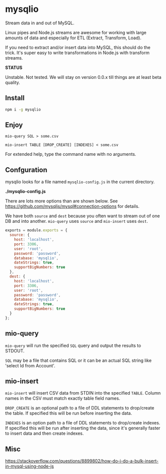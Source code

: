 # mysqlio

Stream data in and out of MySQL.

Linux pipes and Node.js streams are awesome for working with large amounts of
data and especially for ETL (Extract, Transform, Load).

If you need to extract and/or insert data into MySQL, this should do the trick.
It's super easy to write transformations in Node.js with transform streams.

**STATUS**

Unstable. Not tested. We will stay on version 0.0.x till things are at least
beta quality.

## Install

```sh
npm i -g mysqlio
```

## Enjoy

```
mio-query SQL > some.csv

mio-insert TABLE [DROP_CREATE] [INDEXES] < some.csv
```

For extended help, type the command name with no arguments.

## Confguration

mysqlio looks for a file named `mysqlio-config.js` in the current directory.

**./mysqlio-config.js**

There are lots more options than are shown below. See
https://github.com/mysqljs/mysql#connection-options for details.

We have both `source` and `dest` because you often want to stream out of one DB
and into another. `mio-query` uses `source` and `mio-insert` uses `dest`.

```js
exports = module.exports = {
  source: {
    host: 'localhost',
    port: 3306,
    user: 'root',
    password: 'password',
    database: 'mysqlio',
    dateStrings: true,
    supportBigNumbers: true
  },
  dest: {
    host: 'localhost',
    port: 3306,
    user: 'root',
    password: 'password',
    database: 'mysqlio',
    dateStrings: true,
    supportBigNumbers: true
  }
};
```

## mio-query

`mio-query` will run the specified `SQL` query and output the results to STDOUT.

`SQL` may be a file that contains SQL or it can be an actual SQL string like
'select Id from Account'.

## mio-insert

`mio-insert` will insert CSV data from STDIN into the specified `TABLE`. Column
names in the CSV must match exactly table field names.

`DROP_CREATE` is an optional path to a file of DDL statements to drop/create the
table. If specified this will be run before inserting the data.

`INDEXES` is an option path to a file of DDL statements to drop/create indexes.
If specified this will be run after inserting the data, since it's generally
faster to insert data and then create indexes.

## Misc

https://stackoverflow.com/questions/8899802/how-do-i-do-a-bulk-insert-in-mysql-using-node-js